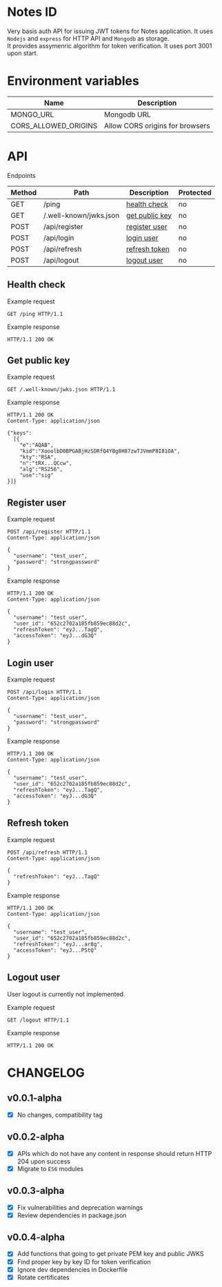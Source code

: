 # Notes ID

Very basis auth API for issuing JWT tokens for Notes application. It uses `Nodejs` and `express` for HTTP API and `Mongodb` as storage.  
It provides assymenric algorithm for token verification.
It uses port 3001 upon start.

# Environment variables

| Name                 | Description                     |
| -------------------- | ------------------------------- |
| MONGO_URL            | Mongodb URL                     |
| CORS_ALLOWED_ORIGINS | Allow CORS origins for browsers |

# API

Endpoints

| Method | Path                   | Description                                                                    | Protected |
| ------ | ---------------------- | ------------------------------------------------------------------------------ | --------- |
| GET    | /ping                  | [health check](https://github.com/tayapro/notes-id/tree/main#health-check)     | no        |
| GET    | /.well-known/jwks.json | [get public key](https://github.com/tayapro/notes-id/tree/main#get-public-key) | no        |
| POST   | /api/register          | [register user](https://github.com/tayapro/notes-id/tree/main#register-user)   | no        |
| POST   | /api/login             | [login user](https://github.com/tayapro/notes-id/tree/main#login-user)         | no        |
| POST   | /api/refresh           | [refresh token](https://github.com/tayapro/notes-id/tree/main#refresh-token)   | no        |
| POST   | /api/logout            | [logout user](https://github.com/tayapro/notes-id/tree/main#logout-user)       | no        |

## Health check

Example request

```http
GET /ping HTTP/1.1
```

Example response

```http
HTTP/1.1 200 OK
```

## Get public key

Example request

```http
GET /.well-known/jwks.json HTTP/1.1
```

Example response

```http
HTTP/1.1 200 OK
Content-Type: application/json

{"keys":
  [{
    "e":"AQAB",
    "kid":"XooolbD0BPGABjHzSDRfQ4YBg8H87zwTJVmmP8I81OA",
    "kty":"RSA",
    "n":"tRX...QCcw",
    "alg":"RS256",
    "use":"sig"
}]}
```

## Register user

Example request

```http
POST /api/register HTTP/1.1
Content-Type: application/json

{
  "username": "test_user",
  "password": "strongpassword"
}
```

Example response

```http
HTTP/1.1 200 OK
Content-Type: application/json

{
  "username": "test_user",
  "user_id": "652c2702a185fb859ec88d2c",
  "refreshToken": "eyJ...TagQ",
  "accessToken": "eyJ...dG3Q"
}
```

## Login user

Example request

```http
POST /api/login HTTP/1.1
Content-Type: application/json

{
  "username": "test_user",
  "password": "strongpassword"
}
```

Example response

```http
HTTP/1.1 200 OK
Content-Type: application/json

{
  "username": "test_user",
  "user_id": "652c2702a185fb859ec88d2c",
  "refreshToken": "eyJ...TagQ",
  "accessToken": "eyJ...dG3Q"
}
```

## Refresh token

Example request

```http
POST /api/refresh HTTP/1.1
Content-Type: application/json

{
  "refreshToken": "eyJ...TagQ"
}
```

Example response

```http
HTTP/1.1 200 OK
Content-Type: application/json

{
  "username": "test_user",
  "user_id": "652c2702a185fb859ec88d2c",
  "refreshToken": "eyJ...ar8g",
  "accessToken": "eyJ...PStQ"
}
```

## Logout user

User logout is currently not implemented.

Example request

```http
GET /logout HTTP/1.1
```

Example response

```http
HTTP/1.1 200 OK
```

# CHANGELOG

## v0.0.1-alpha

-   [x] No changes, compatibility tag

## v0.0.2-alpha

-   [x] APIs which do not have any content in response should return HTTP 204 upon success
-   [x] Migrate to `ES6` modules

## v0.0.3-alpha

-   [x] Fix vulnerabilities and deprecation warnings
-   [x] Review dependencies in package.json

## v0.0.4-alpha

-   [x] Add functions that going to get private PEM key and public JWKS
-   [x] Find proper key by key ID for token verification
-   [x] Ignore dev dependencies in Dockerfile
-   [x] Rotate certificates
